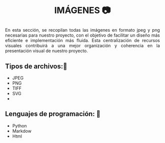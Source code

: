# <p align="center"> IMÁGENES 📷</p>

<p align="justify"> En esta sección, se recopilan todas las imágenes en formato jpeg y png necesarias para nuestro proyecto, con el objetivo de facilitar un diseño más eficiente e implementación más fluida. Esta centralización de recursos visuales contribuirá a una mejor organización y coherencia en la presentación visual de nuestro proyecto.
 </p>



## Tipos de archivos:📓
   - JPEG
   - PNG
   - TIFF
   - SVG
   - 
## Lenguajes de programación: 📑
   - Python
   - Markdow
   - Html

